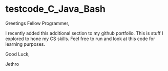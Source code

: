 testcode_C_Java_Bash
====================
Greetings Fellow Programmer,

I recently added this additional section to my github portfolio. This is stuff I explored to hone my CS skills. 
Feel free to run and look at this code for learning purposes. 

Good Luck,

Jethro 
